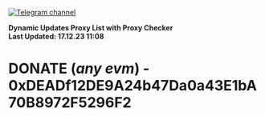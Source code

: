 [![Telegram channel](https://img.shields.io/endpoint?url=https://runkit.io/damiankrawczyk/telegram-badge/branches/master?url=https://t.me/n4z4v0d)](https://t.me/n4z4v0d) 

**Dynamic Updates Proxy List with Proxy Checker**  
**Last Updated: 17.12.23 11:08**

# DONATE (_any evm_) - 0xDEADf12DE9A24b47Da0a43E1bA70B8972F5296F2
